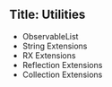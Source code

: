 Title: Utilities
---
* ObservableList
* String Extensions
* RX Extensions
* Reflection Extensions
* Collection Extensions
